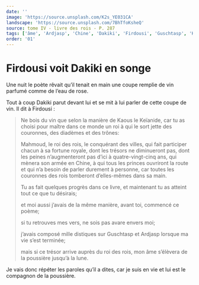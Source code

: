 ```yaml
---
date: ''
image: 'https://source.unsplash.com/K2s_YE031CA'
landscape: 'https://source.unsplash.com/7BhTfoKsheQ'
source: tome IV - livre des rois - P. 287
tags: ['âme', 'Ardjasp', 'Chine', 'Dakiki', 'Firdousi', 'Guschtasp', 'Kaous', 'Keïanide', 'Mahmoud']
order: '01'
---
```


# Firdousi voit Dakiki en songe

Une nuit le poète rêvait qu’il tenait en main une coupe remplie de vin parfumé comme de l’eau de rose.

Tout à coup Dakiki parut devant lui et se mit à lui parler de cette coupe de vin. Il dit à Firdousi :

> Ne bois du vin que selon la manière de Kaous le Keïanide, car tu as choisi pour maître dans ce monde un roi à qui le sort jette des couronnes, des diadèmes et des trônes:
>
> Mahmoud, le roi des rois, le conquérant des villes, qui fait participer chacun à sa fortune royale, dont les trésors ne diminueront pas, dont les peines n’augmenteront pas d’ici à quatre-vingt-cinq ans, qui mènera son armée en Chine, à qui tous les princes ouvriront la route et qui n’a besoin de parler durement à personne, car toutes les couronnes des rois tomberont d’elles-mêmes dans sa main.
>
> Tu as fait quelques progrès dans ce livre, et maintenant tu as atteint tout ce que tu désirais;
>
> et moi aussi j’avais de la même manière, avant toi, commencé ce poème;
>
> si tu retrouves mes vers, ne sois pas avare envers moi;
>
> j’avais composé mille distiques sur Guschtasp et Ardjasp lorsque ma vie s’est terminée;
>
> mais si ce trésor arrive auprès du roi des rois, mon âme s’élèvera de la poussière jusqu’à la lune.

Je vais donc répéter les paroles qu’il a dites, car je suis en vie et lui est le compagnon de la poussière.
